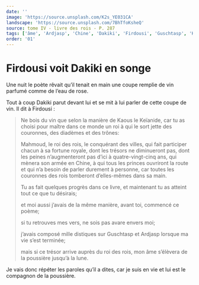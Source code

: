 ```yaml
---
date: ''
image: 'https://source.unsplash.com/K2s_YE031CA'
landscape: 'https://source.unsplash.com/7BhTfoKsheQ'
source: tome IV - livre des rois - P. 287
tags: ['âme', 'Ardjasp', 'Chine', 'Dakiki', 'Firdousi', 'Guschtasp', 'Kaous', 'Keïanide', 'Mahmoud']
order: '01'
---
```


# Firdousi voit Dakiki en songe

Une nuit le poète rêvait qu’il tenait en main une coupe remplie de vin parfumé comme de l’eau de rose.

Tout à coup Dakiki parut devant lui et se mit à lui parler de cette coupe de vin. Il dit à Firdousi :

> Ne bois du vin que selon la manière de Kaous le Keïanide, car tu as choisi pour maître dans ce monde un roi à qui le sort jette des couronnes, des diadèmes et des trônes:
>
> Mahmoud, le roi des rois, le conquérant des villes, qui fait participer chacun à sa fortune royale, dont les trésors ne diminueront pas, dont les peines n’augmenteront pas d’ici à quatre-vingt-cinq ans, qui mènera son armée en Chine, à qui tous les princes ouvriront la route et qui n’a besoin de parler durement à personne, car toutes les couronnes des rois tomberont d’elles-mêmes dans sa main.
>
> Tu as fait quelques progrès dans ce livre, et maintenant tu as atteint tout ce que tu désirais;
>
> et moi aussi j’avais de la même manière, avant toi, commencé ce poème;
>
> si tu retrouves mes vers, ne sois pas avare envers moi;
>
> j’avais composé mille distiques sur Guschtasp et Ardjasp lorsque ma vie s’est terminée;
>
> mais si ce trésor arrive auprès du roi des rois, mon âme s’élèvera de la poussière jusqu’à la lune.

Je vais donc répéter les paroles qu’il a dites, car je suis en vie et lui est le compagnon de la poussière.
